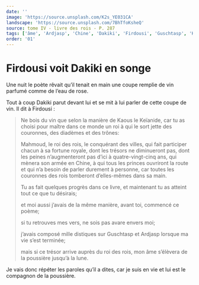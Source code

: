 ```yaml
---
date: ''
image: 'https://source.unsplash.com/K2s_YE031CA'
landscape: 'https://source.unsplash.com/7BhTfoKsheQ'
source: tome IV - livre des rois - P. 287
tags: ['âme', 'Ardjasp', 'Chine', 'Dakiki', 'Firdousi', 'Guschtasp', 'Kaous', 'Keïanide', 'Mahmoud']
order: '01'
---
```


# Firdousi voit Dakiki en songe

Une nuit le poète rêvait qu’il tenait en main une coupe remplie de vin parfumé comme de l’eau de rose.

Tout à coup Dakiki parut devant lui et se mit à lui parler de cette coupe de vin. Il dit à Firdousi :

> Ne bois du vin que selon la manière de Kaous le Keïanide, car tu as choisi pour maître dans ce monde un roi à qui le sort jette des couronnes, des diadèmes et des trônes:
>
> Mahmoud, le roi des rois, le conquérant des villes, qui fait participer chacun à sa fortune royale, dont les trésors ne diminueront pas, dont les peines n’augmenteront pas d’ici à quatre-vingt-cinq ans, qui mènera son armée en Chine, à qui tous les princes ouvriront la route et qui n’a besoin de parler durement à personne, car toutes les couronnes des rois tomberont d’elles-mêmes dans sa main.
>
> Tu as fait quelques progrès dans ce livre, et maintenant tu as atteint tout ce que tu désirais;
>
> et moi aussi j’avais de la même manière, avant toi, commencé ce poème;
>
> si tu retrouves mes vers, ne sois pas avare envers moi;
>
> j’avais composé mille distiques sur Guschtasp et Ardjasp lorsque ma vie s’est terminée;
>
> mais si ce trésor arrive auprès du roi des rois, mon âme s’élèvera de la poussière jusqu’à la lune.

Je vais donc répéter les paroles qu’il a dites, car je suis en vie et lui est le compagnon de la poussière.
